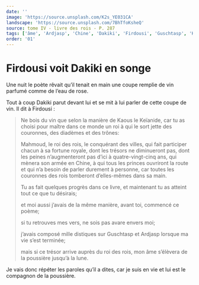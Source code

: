 ```yaml
---
date: ''
image: 'https://source.unsplash.com/K2s_YE031CA'
landscape: 'https://source.unsplash.com/7BhTfoKsheQ'
source: tome IV - livre des rois - P. 287
tags: ['âme', 'Ardjasp', 'Chine', 'Dakiki', 'Firdousi', 'Guschtasp', 'Kaous', 'Keïanide', 'Mahmoud']
order: '01'
---
```


# Firdousi voit Dakiki en songe

Une nuit le poète rêvait qu’il tenait en main une coupe remplie de vin parfumé comme de l’eau de rose.

Tout à coup Dakiki parut devant lui et se mit à lui parler de cette coupe de vin. Il dit à Firdousi :

> Ne bois du vin que selon la manière de Kaous le Keïanide, car tu as choisi pour maître dans ce monde un roi à qui le sort jette des couronnes, des diadèmes et des trônes:
>
> Mahmoud, le roi des rois, le conquérant des villes, qui fait participer chacun à sa fortune royale, dont les trésors ne diminueront pas, dont les peines n’augmenteront pas d’ici à quatre-vingt-cinq ans, qui mènera son armée en Chine, à qui tous les princes ouvriront la route et qui n’a besoin de parler durement à personne, car toutes les couronnes des rois tomberont d’elles-mêmes dans sa main.
>
> Tu as fait quelques progrès dans ce livre, et maintenant tu as atteint tout ce que tu désirais;
>
> et moi aussi j’avais de la même manière, avant toi, commencé ce poème;
>
> si tu retrouves mes vers, ne sois pas avare envers moi;
>
> j’avais composé mille distiques sur Guschtasp et Ardjasp lorsque ma vie s’est terminée;
>
> mais si ce trésor arrive auprès du roi des rois, mon âme s’élèvera de la poussière jusqu’à la lune.

Je vais donc répéter les paroles qu’il a dites, car je suis en vie et lui est le compagnon de la poussière.
